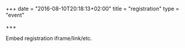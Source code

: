 +++
date = "2016-08-10T20:18:13+02:00"
title = "registration"
type = "event"


+++

<div style="width:100%; text-align:left;">

Embed registration iframe/link/etc.
</div></div>
</div>
